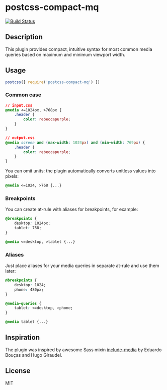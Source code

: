 # postcss-compact-mq
[![Build Status](https://travis-ci.org/rominmx/postcss-compact-mq.svg?branch=master)](https://travis-ci.org/rominmx/postcss-compact-mq)
## Description
This plugin provides compact, intuitive syntax for most common media queries based on maximum and minimum viewport width.

## Usage
```javascript
postcss([ require('postcss-compact-mq') ])
```
### Common case
```css
// input.css
@media <=1024px, >768px {
	.header {
		color: rebeccapurple;
	}
}
```

```css
// output.css
@media screen and (max-width: 1024px) and (min-width: 769px) {
	.header {
		color: rebeccapurple;
	}
}
```

You can omit units: the plugin automatically converts unitless values into pixels:

```css
@media <=1024, >768 {...}
```
### Breakpoints
You can create at-rule with aliases for breakpoints, for example:

```css
@breakpoints {
	desktop: 1024px;
	tablet: 768;
}
```
```css
@media <=desktop, >tablet {...}
```

### Aliases
Just place aliases for your media queries in separate at-rule and use them later:

```css
@breakpoints {
	desktop: 1024;
	phone: 480px;
}

@media-queries {
	tablet: <=desktop, >phone;
}
```
```css
@media tablet {...}
```

## Inspiration
The plugin was inspired by awesome Sass mixin [include-media](http://include-media.com) by Eduardo Bouças and Hugo Giraudel.

## License
MIT